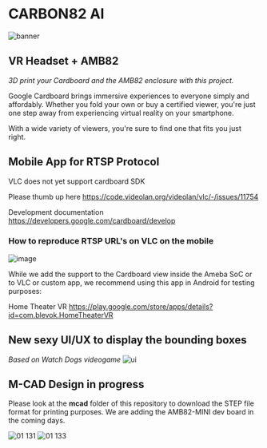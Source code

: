 # CARBON82 AI

![banner](https://github.com/ajsb85/carbon82.ai/assets/663460/bdecceeb-e7c3-4b23-b431-379c733f7b62)

## VR Headset + AMB82

_3D print your Cardboard and the AMB82 enclosure with this project._

Google Cardboard brings immersive experiences to everyone simply and affordably. Whether you fold your own or buy a certified viewer, you're just one step away from experiencing virtual reality on your smartphone.

With a wide variety of viewers, you're sure to find one that fits you just right.

## Mobile App for RTSP Protocol

VLC does not yet support cardboard SDK

Please thumb up here
https://code.videolan.org/videolan/vlc/-/issues/11754

Development documentation
https://developers.google.com/cardboard/develop

### How to reproduce RTSP URL's on VLC on the mobile
![image](https://github.com/ajsb85/carbon82.ai/assets/663460/c4715b4f-de5e-4b34-9baa-b29c624e316e)

While we add the support to the Cardboard view inside the Ameba SoC or to VLC or custom app, we recommend using this app in Android for testing purposes:

Home Theater VR
https://play.google.com/store/apps/details?id=com.blevok.HomeTheaterVR

## New sexy UI/UX to display the bounding boxes

_Based on Watch Dogs videogame_
![ui](https://github.com/ajsb85/carbon82.ai/assets/663460/f1bfbab0-1e4d-4f62-983a-65a638e352ca)

## M-CAD Design in progress

Please look at the **mcad** folder of this repository to download the STEP file format for printing purposes.
We are adding the AMB82-MINI dev board in the coming days.

![01 131](https://github.com/ajsb85/carbon82.ai/assets/663460/5bfcb378-74a0-4992-ae05-e98cc5cfb026)
![01 133](https://github.com/ajsb85/carbon82.ai/assets/663460/e9609ab1-1d26-43dd-b412-5ff63f85ee5d)


